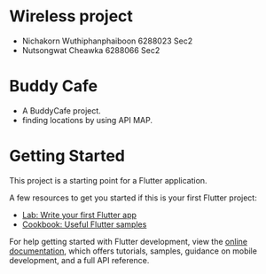 # Wireless project
* Nichakorn   Wuthiphanphaiboon 6288023 Sec2
* Nutsongwat  Cheawka           6288066 Sec2

# Buddy Cafe

* A BuddyCafe project.
* finding locations by using API MAP.


# Getting Started

This project is a starting point for a Flutter application.

A few resources to get you started if this is your first Flutter project:

- [Lab: Write your first Flutter app](https://docs.flutter.dev/get-started/codelab)
- [Cookbook: Useful Flutter samples](https://docs.flutter.dev/cookbook)

For help getting started with Flutter development, view the
[online documentation](https://docs.flutter.dev/), which offers tutorials,
samples, guidance on mobile development, and a full API reference.

